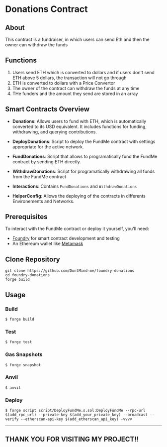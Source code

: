 # Donations Contract

## About

This contract is a fundraiser, in which users can send Eth and then the owner can withdraw the funds

## Functions

1. Users send ETH which is converted to dollars and if users don't send ETH above 5 dollars, the transaction will not go through
2. ETH is converted to dollars with a Price Convertor
3. The owner of the contract can withdraw the funds at any time
4. THe funders and the amount they send are stored in an array

## Smart Contracts Overview

- **Donations**: Allows users to fund with ETH, which is automatically converted to its USD equivalent. It includes functions for funding, withdrawing, and querying contributions.

- **DeployDonations**: Script to deploy the FundMe contract with settings appropriate for the active network.

- **FundDonations**: Script that allows to programatically fund the FundMe contract by sending ETH directly.

- **WithdrawDonations**: Script for programatically withdrawing all funds from the FundMe contract

- **Interactions**: Contains ```FundDonations``` and ```WithdrawDonations```

- **HelperConfig**: Allows the deploying of the contracts in differents Environements and Networks.

## Prerequisites

To interact with the FundMe contract or deploy it yourself, you'll need:
- [Foundry](https://book.getfoundry.sh/getting-started/installation.html) for smart contract development and testing
- An Ethereum wallet like [Metamask](https://metamask.io/)

## Clone Repository

```
git clone https://github.com/DontMind-me/foundry-donations
cd foundry-donations
forge build
```

## Usage 

### Build

```shell
$ forge build
```

### Test

```shell
$ forge test
```

### Gas Snapshots

```shell
$ forge snapshot
```

### Anvil

```shell
$ anvil
```

### Deploy

```shell
$ forge script script/DeployFundMe.s.sol:DeployFundMe --rpc-url $(add_rpc_url) --private-key $(add_your_private_key) --broadcast --verify --etherscan-api-key $(add_etherscan_api_key) -vvvv
```
------------------------------------
## THANK YOU FOR VISITING MY PROJECT!!
